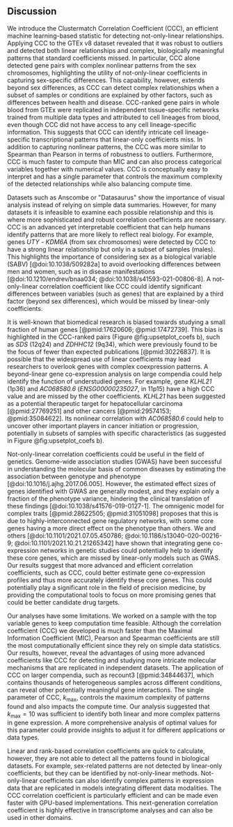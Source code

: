 ## Discussion

We introduce the Clustermatch Correlation Coefficient (CCC), an efficient machine learning-based statistic for detecting not-only-linear relationships.
Applying CCC to the GTEx v8 dataset revealed that it was robust to outliers and detected both linear relationships and complex, biologically meaningful patterns that standard coefficients missed.
In particular, CCC alone detected gene pairs with complex nonlinear patterns from the sex chromosomes, highlighting the utility of not-only-linear coefficients in capturing sex-specific differences.
This capability, however, extends beyond sex differences, as CCC can detect complex relationships when a subset of samples or conditions are explained by other factors, such as differences between health and disease.
CCC-ranked gene pairs in whole blood from GTEx were replicated in independent tissue-specific networks trained from multiple data types and attributed to cell lineages from blood, even though CCC did not have access to any cell lineage-specific information.
This suggests that CCC can identify intricate cell lineage-specific transcriptional patterns that linear-only coefficients miss.
In addition to capturing nonlinear patterns, the CCC was more similar to Spearman than Pearson in terms of robustness to outliers.
Furthermore, CCC is much faster to compute than MIC and can also process categorical variables together with numerical values.
CCC is conceptually easy to interpret and has a single parameter that controls the maximum complexity of the detected relationships while also balancing compute time.


Datasets such as Anscombe or "Datasaurus" show the importance of visual analysis instead of relying on simple data summaries.
However, for many datasets it is infeasible to examine each possible relationship and this is where more sophisticated and robust correlation coefficients are necessary.
CCC is an advanced yet interpretable coefficient that can help humans identify patterns that are more likely to reflect real biology.
For example, genes *UTY* - *KDM6A* (from sex chromosomes) were detected by CCC to have a strong linear relationship but only in a subset of samples (males).
This highlights the importance of considering sex as a biological variable (SABV) [@doi:10.1038/509282a] to avoid overlooking differences between men and women, such as in disease manifestations [@doi:10.1210/endrev/bnaa034; @doi:10.1038/s41593-021-00806-8].
A not-only-linear correlation coefficient like CCC could identify significant differences between variables (such as genes) that are explained by a third factor (beyond sex differences), which would be missed by linear-only coefficients.


It is well-known that biomedical research is biased towards studying a small fraction of human genes [@pmid:17620606; @pmid:17472739].
This bias is highlighted in the CCC-ranked pairs (Figure @fig:upsetplot_coefs b), such as *SDS* (12q24) and *ZDHHC12* (9q34), which were previously found to be the focus of fewer than expected publications [@pmid:30226837].
It is possible that the widespread use of linear coefficients may lead researchers to overlook genes with complex coexpression patterns.
A beyond-linear gene co-expression analysis on large compendia could help identify the function of understudied genes.
For example, gene *KLHL21* (1p36) and *AC068580.6* (*ENSG00000235027*, in 11p15) have a high CCC value and are missed by the other coefficients.
*KLHL21* has been suggested as a potential therapeutic target for hepatocellular carcinoma [@pmid:27769251] and other cancers [@pmid:29574153; @pmid:35084622].
Its nonlinear correlation with *AC068580.6* could help to uncover other important players in cancer initiation or progression, potentially in subsets of samples with specific characteristics (as suggested in Figure @fig:upsetplot_coefs b).


Not-only-linear correlation coefficients could be useful in the field of genetics.
Genome-wide association studies (GWAS) have been successful in understanding the molecular basis of common diseases by estimating the association between genotype and phenotype [@doi:10.1016/j.ajhg.2017.06.005].
However, the estimated effect sizes of genes identified with GWAS are generally modest, and they explain only a fraction of the phenotype variance, hindering the clinical translation of these findings [@doi:10.1038/s41576-019-0127-1].
The omnigenic model for complex traits [@pmid:28622505; @pmid:31051098] proposes that this is due to highly-interconnected gene regulatory networks, with some core genes having a more direct effect on the phenotype than others.
We and others [@doi:10.1101/2021.07.05.450786; @doi:10.1186/s13040-020-00216-9; @doi:10.1101/2021.10.21.21265342] have shown that integrating gene co-expression networks in genetic studies could potentially help to identify these core genes, which are missed by linear-only models such as GWAS.
Our results suggest that more advanced and efficient correlation coefficients, such as CCC, could better estimate gene co-expression profiles and thus more accurately identify these core genes.
This could potentially play a significant role in the field of precision medicine, by providing the computational tools to focus on more promising genes that could be better candidate drug targets.


Our analyses have some limitations.
We worked on a sample with the top variable genes to keep computation time feasible.
Although the correlation coefficient (CCC) we developed is much faster than the Maximal Information Coefficient (MIC), Pearson and Spearman coefficients are still the most computationally efficient since they rely on simple data statistics.
Our results, however, reveal the advantages of using more advanced coefficients like CCC for detecting and studying more intricate molecular mechanisms that are replicated in independent datasets.
The application of CCC on larger compendia, such as recount3 [@pmid:34844637], which contains thousands of heterogeneous samples across different conditions, can reveal other potentially meaningful gene interactions.
The single parameter of CCC, $k_{\mathrm{max}}$, controls the maximum complexity of patterns found and also impacts the compute time.
Our analysis suggested that $k_{\mathrm{max}}=10$ was sufficient to identify both linear and more complex patterns in gene expression.
A more comprehensive analysis of optimal values for this parameter could provide insights to adjust it for different applications or data types.


Linear and rank-based correlation coefficients are quick to calculate, however, they are not able to detect all the patterns found in biological datasets.
For example, sex-related patterns are not detected by linear-only coefficients, but they can be identified by not-only-linear methods.
Not-only-linear coefficients can also identify complex patterns in expression data that are replicated in models integrating different data modalities.
The CCC correlation coefficient is particularly efficient and can be made even faster with GPU-based implementations.
This next-generation correlation coefficient is highly effective in transcriptome analyses and can also be used in other domains.
